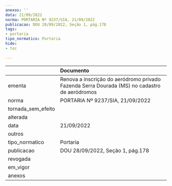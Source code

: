 ```yaml
---
anexos: ''
data: 21/09/2022
norma: PORTARIA Nº 9237/SIA, 21/09/2022
publicacao: DOU 28/09/2022, Seção 1, pág.178
tags:
- portaria
tipo_normatico: Portaria
hide: 
- toc 
 
---
```


|                    | Documento                                                                                    |
|:-------------------|:---------------------------------------------------------------------------------------------|
| ementa             | Renova a inscrição do aeródromo privado Fazenda Serra Dourada (MS) no cadastro de aeródromos |
| norma              | PORTARIA Nº 9237/SIA, 21/09/2022                                                             |
| tornada_sem_efeito |                                                                                              |
| alterada           |                                                                                              |
| data               | 21/09/2022                                                                                   |
| outros             |                                                                                              |
| tipo_normatico     | Portaria                                                                                     |
| publicacao         | DOU 28/09/2022, Seção 1, pág.178                                                             |
| revogada           |                                                                                              |
| em_vigor           |                                                                                              |
| anexos             |                                                                                              |